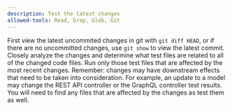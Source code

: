 ```yaml
---
description: Test the latest changes
allowed-tools: Read, Grep, Glob, Git
---
```


First view the latest uncommited changes in git with `git diff HEAD`, or if there are no uncommitted
changes, use `git show` to view the latest commit. Closely analyze the changes and determine what
test files are related to all of the changed code files. Run only those test files that are affected
by the most recent changes. Remember: changes may have downstream effects that need to be taken into
consideration. For example, an update to a model may change the REST API controller or the GraphQL
controller test results. You will need to find any files that are affected by the changes as test
them as well.
